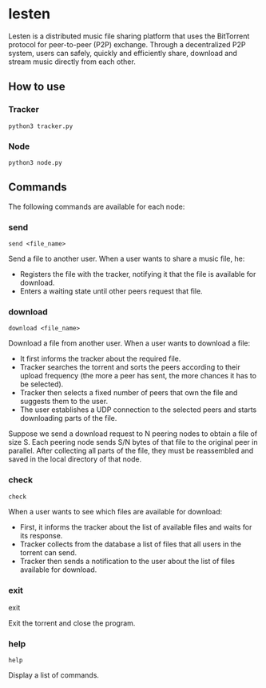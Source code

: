 # lesten

Lesten is a distributed music file sharing platform that uses the BitTorrent protocol for peer-to-peer (P2P) exchange. Through a decentralized P2P system, users can safely, quickly and efficiently share, download and stream music directly from each other.

## How to use

### Tracker

    python3 tracker.py

### Node

    python3 node.py

## Commands

The following commands are available for each node:

### send

    send <file_name>

Send a file to another user. When a user wants to share a music file, he:

- Registers the file with the tracker, notifying it that the file is available for download.
- Enters a waiting state until other peers request that file.

### download

    download <file_name>

Download a file from another user. When a user wants to download a file:

- It first informs the tracker about the required file.
- Tracker searches the torrent and sorts the peers according to their upload frequency (the more a peer has sent, the more chances it has to be selected).
- Tracker then selects a fixed number of peers that own the file and suggests them to the user.
- The user establishes a UDP connection to the selected peers and starts downloading parts of the file.

Suppose we send a download request to N peering nodes to obtain a file of size S. Each peering node sends S/N bytes of that file to the original peer in parallel. After collecting all parts of the file, they must be reassembled and saved in the local directory of that node.

### check

    check

When a user wants to see which files are available for download:

- First, it informs the tracker about the list of available files and waits for its response.
- Tracker collects from the database a list of files that all users in the torrent can send.
- Tracker then sends a notification to the user about the list of files available for download.

### exit

exit

Exit the torrent and close the program.

### help

    help

Display a list of commands.
